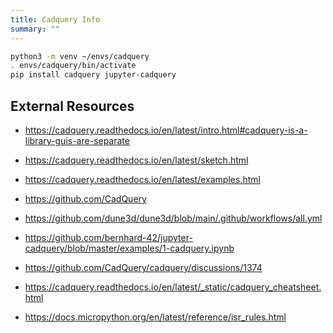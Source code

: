 ```yaml
---
title: Cadquery Info
summary: ""
---
```


```bash
python3 -m venv ~/envs/cadquery
. envs/cadquery/bin/activate
pip install cadquery jupyter-cadquery
```
## External Resources


* <https://cadquery.readthedocs.io/en/latest/intro.html#cadquery-is-a-library-guis-are-separate>
* <https://cadquery.readthedocs.io/en/latest/sketch.html>
* <https://cadquery.readthedocs.io/en/latest/examples.html>
* <https://github.com/CadQuery>

* <https://github.com/dune3d/dune3d/blob/main/.github/workflows/all.yml>
* <https://github.com/bernhard-42/jupyter-cadquery/blob/master/examples/1-cadquery.ipynb>
* <https://github.com/CadQuery/cadquery/discussions/1374>
* <https://cadquery.readthedocs.io/en/latest/_static/cadquery_cheatsheet.html>
* <https://docs.micropython.org/en/latest/reference/isr_rules.html>

